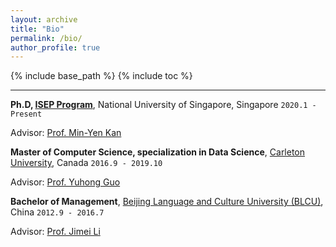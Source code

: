 ```yaml
---
layout: archive
title: "Bio"
permalink: /bio/
author_profile: true
---
```


{% include base_path %}
{% include toc %}

---

**Ph.D, [ISEP Program](https://isep.nus.edu.sg/about/)**, National University of Singapore, Singapore `2020.1 - Present`

Advisor: [Prof. Min-Yen Kan](https://www.comp.nus.edu.sg/~kanmy/) 

**Master of Computer Science, specialization in Data Science**, [Carleton University](https://carleton.ca/), Canada `2016.9 - 2019.10`

Advisor: [Prof. Yuhong Guo](https://people.scs.carleton.ca/~yuhongguo/) 

**Bachelor of Management**, [Beijing Language and Culture University (BLCU)](http://english.blcu.edu.cn/), China `2012.9 - 2016.7`

Advisor: [Prof. Jimei Li](https://faculty.blcu.edu.cn/ljm1/en/index.htm) 






  
